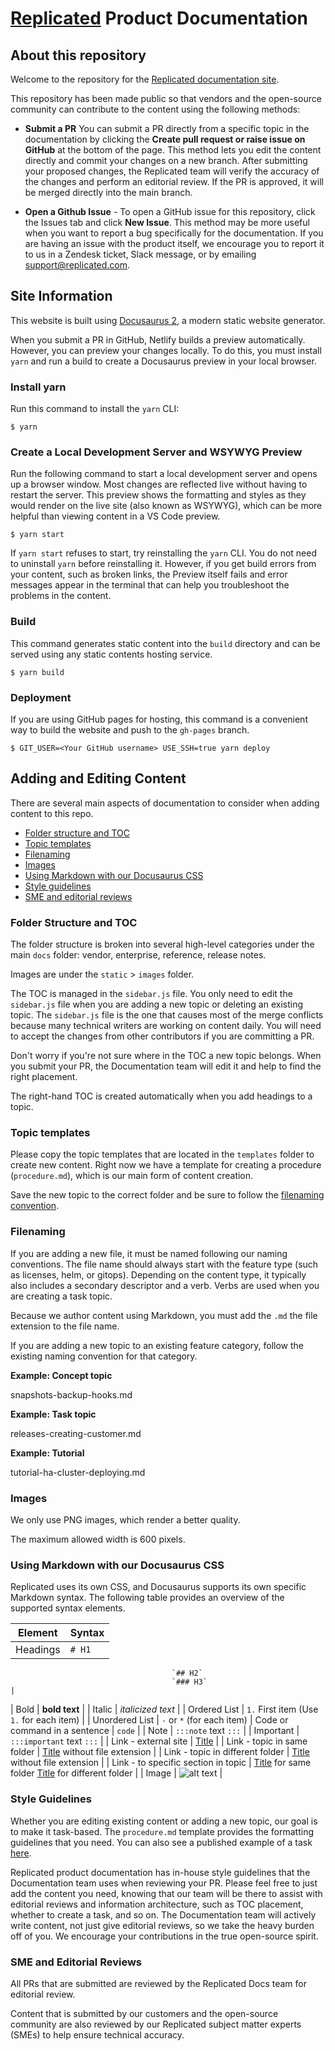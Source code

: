 # [Replicated](https://www.replicated.com/) Product Documentation

## About this repository

Welcome to the repository for the [Replicated documentation site](https://docs.replicated.com/).

This repository has been made public so that vendors and the open-source community can contribute to the content using the following methods:

- **Submit a PR** You can submit a PR directly from a specific topic in the documentation by clicking the **Create pull request or raise issue on GitHub** at the bottom of the page. This method lets you edit the content directly and commit your changes on a new branch. After submitting your proposed changes, the Replicated team will verify the accuracy of the changes and perform an editorial review. If the PR is approved, it will be merged directly into the main branch.

- **Open a Github Issue** - To open a GitHub issue for this repository, click the Issues tab and click **New Issue**. This method may be more useful when you want to report a bug specifically for the documentation. If you are having an issue with the product itself, we encourage you to report it to us in a Zendesk ticket, Slack message, or by emailing support@replicated.com.

## Site Information

This website is built using [Docusaurus 2](https://docusaurus.io/), a modern static website generator.

When you submit a PR in GitHub, Netlify builds a preview automatically. However, you can preview your changes locally. To do this, you must install `yarn` and run a build to create a Docusaurus preview in your local browser.

### Install yarn

Run this command to install the `yarn` CLI:

```
$ yarn
```

### Create a Local Development Server and WSYWYG Preview

Run the following command to start a local development server and opens up a browser window. Most changes are reflected live without having to restart the server. This preview shows the formatting and styles as they would render on the live site (also known as WSYWYG), which can be more helpful than viewing content in a VS Code preview.

```
$ yarn start
```

If `yarn start` refuses to start, try reinstalling the `yarn` CLI. You do not need to uninstall `yarn` before reinstalling it. However, if you get build errors from your content, such as broken links, the Preview itself fails and error messages appear in the terminal that can help you troubleshoot the problems in the content.


### Build

This command generates static content into the `build` directory and can be served using any static contents hosting service.

```
$ yarn build
```

### Deployment

If you are using GitHub pages for hosting, this command is a convenient way to build the website and push to the `gh-pages` branch.

```
$ GIT_USER=<Your GitHub username> USE_SSH=true yarn deploy
```

## Adding and Editing Content

There are several main aspects of documentation to consider when adding content to this repo.

* [Folder structure and TOC](#folder-structure-and-toc)
* [Topic templates](#topic-temlates)
* [Filenaming](#filenaming)
* [Images](#images)
* [Using Markdown with our Docusaurus CSS](#using-markdown-with-our-docusaurus-css)
* [Style guidelines](#style-guidelines)
* [SME and editorial reviews](#sme-and-editorial-reviews)

### Folder Structure and TOC

The folder structure is broken into several high-level categories under the main `docs` folder: vendor, enterprise, reference, release notes.

Images are under the `static` > `images` folder.

The TOC is managed in the `sidebar.js` file. You only need to edit the `sidebar.js` file when you are adding a new topic or deleting an existing topic. The `sidebar.js` file is the one that causes most of the merge conflicts because many technical writers are working on content daily. You will need to accept the changes from other contributors if you are committing a PR.

Don't worry if you're not sure where in the TOC a new topic belongs. When you submit your PR, the Documentation team will edit it and help to find the right placement.

The right-hand TOC is created automatically when you add headings to a topic.

### Topic templates

Please copy the topic templates that are located in the `templates` folder to create new content. Right now we have a template for creating a procedure (`procedure.md`), which is our main form of content creation.

Save the new topic to the correct folder and be sure to follow the [filenaming convention](#filenaming).

### Filenaming

If you are adding a new file, it must be named following our naming conventions. The file name should always start with the feature type (such as licenses, helm, or gitops). Depending on the content type, it typically also includes a secondary descriptor and a verb. Verbs are used when you are creating a task topic.

Because we author content using Markdown, you must add the `.md` the file extension to the file name.

If you are adding a new topic to an existing feature category, follow the existing naming convention for that category.

**Example: Concept topic**

snapshots-backup-hooks.md

**Example: Task topic**

releases-creating-customer.md

**Example: Tutorial**

tutorial-ha-cluster-deploying.md


### Images

We only use PNG images, which render a better quality.

The maximum allowed width is 600 pixels.


### Using Markdown with our Docusaurus CSS

Replicated uses its own CSS, and Docusaurus supports its own specific Markdown syntax. The following table provides an overview of the supported syntax elements.

| Element                             | Syntax                                                         |
|-------------------------------------|----------------------------------------------------------------|
| Headings                            | `# H1`
                                        `## H2`
                                        `### H3`                                                       |
| Bold                                | **bold text**                                                  |
| Italic                              | _italicized text_                                              |
| Ordered List                        | `1.` First item
                                        (Use `1.` for each item)                                       |
| Unordered List                      | `-` or `*` (for each item)
| Code or command in a sentence       | `code`                                                         |
| Note                                | `:::note`
                                         text
                                        `:::`                                                          |
| Important                           |  `:::important`
                                          text
                                         `:::`                                                          |
| Link - external site                | [Title](https://www.example.com)                               |
| Link - topic in same folder         | [Title](filename) without file extension                       |
| Link - topic in different folder    | [Title](../folder/file-name) without file extension            |
| Link - to specific section in topic | [Title](file-name#section-name) for same folder
                                        [Title](../folder/file-name#section-name) for different folder |
| Image                               | ![alt text](images/<image-name>.png)                           |

### Style Guidelines

Whether you are editing existing content or adding a new topic, our goal is to make it task-based. The `procedure.md` template provides the formatting guidelines that you need. You can also see a published example of a task [here](https://docs.replicated.com/vendor/releases-creating-customer).

Replicated product documentation has in-house style guidelines that the Documentation team uses when reviewing your PR. Please feel free to just add the content you need, knowing that our team will be there to assist with editorial reviews and information architecture, such as TOC placement, whether to create a task, and so on. The Documentation team will actively write content, not just give editorial reviews, so we take the heavy burden off of you. We encourage your contributions in the true open-source spirit.


### SME and Editorial Reviews

All PRs that are submitted are reviewed by the Replicated Docs team for editorial review.

Content that is submitted by our customers and the open-source community are also reviewed by our Replicated subject matter experts (SMEs) to help ensure technical accuracy.
